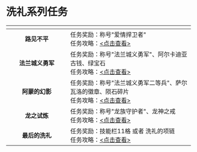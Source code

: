 # 洗礼系列任务

<table data-header-hidden><thead><tr><th width="151" align="center"></th><th></th></tr></thead><tbody><tr><td align="center"><strong>路见不平</strong></td><td>任务奖励：称号"爱情捍卫者"<br>任务攻略：<a href="xi-li-xi-lie-yi-lu-jian-bu-ping-ai-qing-han-wei-zhe.md">&#x3C;点击查看></a></td></tr><tr><td align="center"><strong>法兰城义勇军</strong></td><td>任务奖励：称号"法兰城义勇军"、阿尔卡迪亚古钱、绿宝石<br>任务攻略：<a href="xi-li-xi-lie-er-fa-lan-cheng-yi-yong-jun-chuan-cheng-zhe-jie-zhi.md">&#x3C;点击查看></a></td></tr><tr><td align="center"><strong>阿蒙的幻影</strong></td><td>任务奖励：称号"法兰城义勇军二等兵"、萨尔瓦洛的徽章、陨石碎片<br>任务攻略：<a href="xi-li-xi-lie-san-ameng-de-huan-ying-huo-dong-sa-er-wa-luo-de-hui-zhang.md">&#x3C;点击查看></a></td></tr><tr><td align="center"><strong>龙之试炼</strong></td><td>任务奖励：称号"龙族守护者"、龙神之戒<br>任务攻略：<a href="xi-li-xi-lie-si-long-zhi-shi-lian-long-zu-shou-hu-zhe-qiao-xing-chong.md">&#x3C;点击查看></a></td></tr><tr><td align="center"><strong>最后的洗礼</strong></td><td>任务奖励：技能栏11格 或者 洗礼的项链<br>任务攻略：<a href="xi-li-xi-lie-wu-zui-hou-de-xi-li-11-ge-ji-neng-lan.md">&#x3C;点击查看></a></td></tr></tbody></table>

